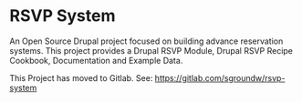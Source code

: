 # RSVP System

An Open Source Drupal project focused on building advance reservation systems.
This project provides a Drupal RSVP Module, Drupal RSVP Recipe Cookbook, Documentation and Example Data.

This Project has moved to Gitlab.
See: https://gitlab.com/sgroundw/rsvp-system
